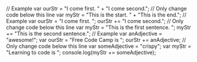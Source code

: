 // Example
var ourStr = "I come first. " + "I come second.";
// Only change code below this line
var myStr = "This is the start. " + "This is the end.";
// Example
var ourStr = "I come first. ";
ourStr += "I come second.";
// Only change code below this line
var myStr = "This is the first sentence. ";
myStr += "This is the second sentence.";
// Example
var anAdjective = "awesome!";
var ourStr = "Free Code Camp is ";
ourStr += anAdjective;
// Only change code below this line
var someAdjective = "crispy";
var myStr = "Learning to code is ";
console.log(myStr += someAdjective);
